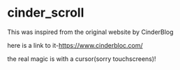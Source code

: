 # cinder_scroll

This was inspired from the original website by CinderBlog

here is a link to it-https://www.cinderbloc.com/

the real magic is with a cursor(sorry touchscreens)!

